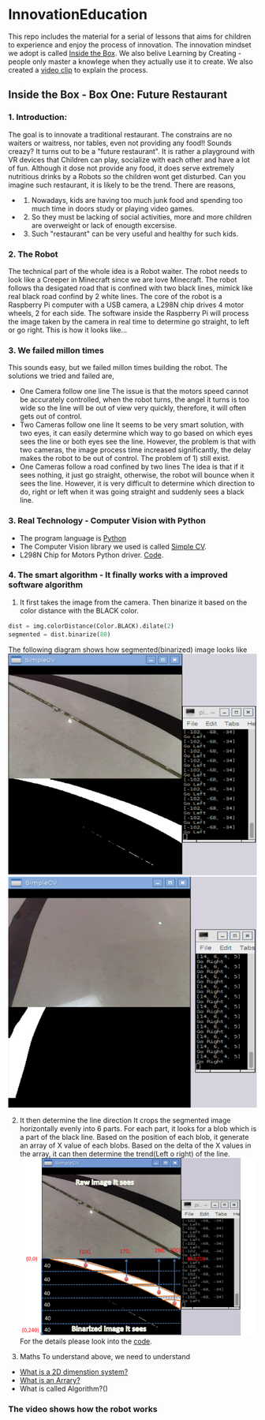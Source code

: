 # InnovationEducation
This repo includes the material for a serial of lessons that aims for children to experience and enjoy the process of innovation. The innovation mindset we adopt is called [Inside the Box](http://www.insidetheboxinnovation.com/).
We also belive Learning by Creating - people only master a knowlege when they actually use it to create.
We also created a [video clip](http://www.bilibili.com/video/av4071891/) to explain the process. 

## Inside the Box - Box One: Future Restaurant
### 1. Introduction:
The goal is to innovate a traditional restaurant. The constrains are no waiters or waitress, nor tables, even not providing any food!! Sounds creazy? 
It turns out to be a "future restaurant". 
It is rather a playground with VR devices that Children can play, socialize with each other and have a lot of fun. Although it dose not provide any food, it does serve extremely nutritious drinks by a Robots so the children wont get disturbed. Can you imagine such restaurant, it is likely to be the trend. There are reasons,
- 1) Nowadays, kids are having too much junk food and spending too much time in doors study or playing video games. 
- 2) So they must be lacking of social activities, more and more children are overweight or lack of enougth excersise.
- 3) Such "restaurant" can be very useful and healthy for such kids.

### 2. The Robot
The technical part of the whole idea is a Robot waiter. The robot needs to look like a Creeper in Minecraft since we are love Minecraft.
The robot follows tha desigated road that is confined with two black lines, mimick like real black road confind by 2 white lines. 
The core of the robot is a Raspberry Pi computer with a USB camera, a L298N chip drives 4 motor wheels, 2 for each side. 
The software inside the Raspberry Pi will process the image taken by the camera in real time to determine go straight, to left or go right. 
This is how it looks like...

### 3. We failed millon times
This sounds easy, but we failed millon times building the robot. The solutions we tried and failed are,
- One Camera follow one line
The issue is that the motors speed cannot be accurately controlled, when the robot turns, the angel it turns is too wide so the line will be out of view very quickly, therefore, it will often gets out of control.
- Two Cameras follow one line
It seems to be very smart solution, with two eyes, it can easily determine which way to go based on which eyes sees the line or both eyes see the line. However, the problem is that with two cameras, the image process time increased significantly, the delay makes the robot to be out of control. The problem of 1) still exist.
- One Cameras follow a road confined by two lines
The idea is that if it sees nothing, it just go straight, otherwise, the robot will bounce when it sees the line. However, it is very difficult to determine which direction to do, right or left when it was going straight and suddenly sees a black line. 

### 3. Real Technology - Computer Vision with Python
- The program language is [Python](www.python.org)
- The Computer Vision library we used is called [Simple CV](http://www.simplecv.org/). 
- L298N Chip for Motors Python driver. [Code](./futureRestaurant/CreeperRobot/CreeperLegs.py).

### 4. The smart algorithm - It finally works with a improved software algorithm
1. It first takes the image from the camera. Then binarize it based on the color distance with the BLACK color.
```python
dist = img.colorDistance(Color.BLACK).dilate(2)
segmented = dist.binarize(80)
```
The following diagram shows how segmented(binarized) image looks like
![](./futureRestaurant/images/goleft.png)
![](./futureRestaurant/images/goright.png)

2. It then determine the line direction
It crops the segmented image horizontally evenly into 6 parts. For each part, it looks for a blob which is a part of the black line. Based on the position of each blob, it generate an array of X value of each blobs. Based on the delta of the X values in the array, it can then determine the trend(Left o right) of the line.
![](./futureRestaurant/images/algorithm.png)
For the details please look into the [code](./futureRestaurant/CreeperRobot/CreeperOneEyeTwoLines.py).

3. Maths
To understand above, we need to understand
- [What is a 2D dimenstion system?](https://en.wikipedia.org/wiki/Dimension)
- [What is an Arrary?](https://en.wikipedia.org/wiki/Matrix_(mathematics))
- What is called Algorithm?()

### The video shows how the robot works 
